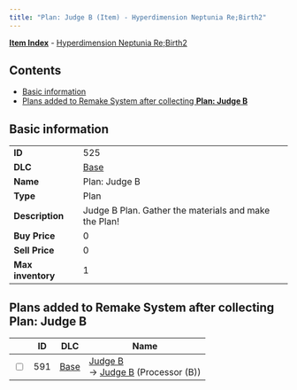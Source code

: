 ```yaml
---
title: "Plan: Judge B (Item) - Hyperdimension Neptunia Re;Birth2"
---
```


[**Item Index**](/neptunia/rb2/item/index.html) - [Hyperdimension Neptunia Re;Birth2](/neptunia/rb2)

## Contents

- [Basic information](#basic-information)
- [Plans added to Remake System after collecting **Plan: Judge B**](#plans-added-to-remake-system-after-collecting-plan-judge-b)

## Basic information

|   |   |
| -- | -- |
| **ID** | 525 |
| **DLC** | [Base](/neptunia/rb2/dlc/0-base.html) |
| **Name** | Plan: Judge B |
| **Type** | Plan |
| **Description** | Judge B Plan. Gather the materials and make the Plan! |
| **Buy Price** | 0 |
| **Sell Price** | 0 |
| **Max inventory** | 1 |

## Plans added to Remake System after collecting **Plan: Judge B**

|    | ID | DLC | Name |
| -- | -- | --- | ---- |
| <input type="checkbox" id="rb2-remake-0-591" class="trackbox" /> | 591 | [Base](/neptunia/rb2/dlc/0-base.html) | [Judge B](/neptunia/rb2/remake/0-591-judge-b.html)<br />→ [Judge B](/neptunia/rb2/item/0-3378-judge-b.html) (Processor (B)) |